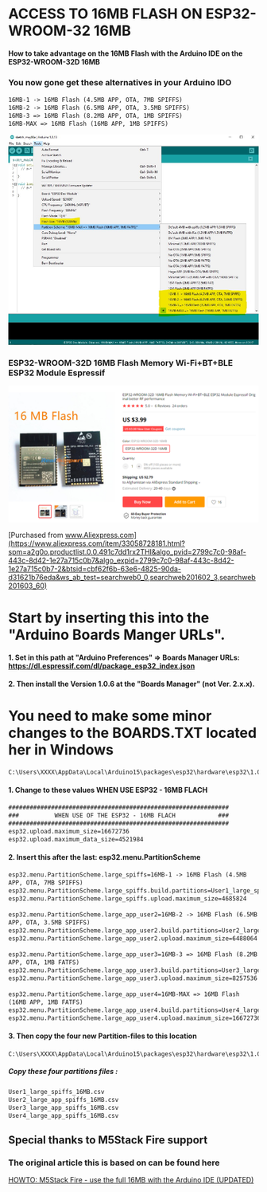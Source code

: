 # ACCESS TO 16MB FLASH ON ESP32-WROOM-32 16MB
#### How to take advantage on the 16MB Flash with the Arduino IDE on the ESP32-WROOM-32D 16MB
### You now gone get these alternatives in your Arduino IDO

    16MB-1 -> 16MB Flash (4.5MB APP, OTA, 7MB SPIFFS)
    16MB-2 -> 16MB Flash (6.5MB APP, OTA, 3.5MB SPIFFS)
    16MB-3 => 16MB Flash (8.2MB APP, OTA, 1MB SPIFFS)
    16MB-MAX => 16MB Flash (16MB APP, 1MB SPIFFS)




![alt text](https://github.com/Knottis/ESP32-WROOM-32D_16MB/blob/master/Arduino_IDE_16MB.png "Arduino IDE")



### ESP32-WROOM-32D 16MB Flash Memory Wi-Fi+BT+BLE ESP32 Module Espressif

![alt text](https://github.com/Knottis/ESP32-WROOM-32D_16MB/blob/master/ESP32-WROOM-32D-16MB.png "ESP32-WROOM-32D 16MB")

[Purchased from www.Aliexpress.com](https://www.aliexpress.com/item/33058728181.html?spm=a2g0o.productlist.0.0.491c7dd1rx2THI&algo_pvid=2799c7c0-98af-443c-8d42-1e27a715c0b7&algo_expid=2799c7c0-98af-443c-8d42-1e27a715c0b7-2&btsid=cbf62f6b-63e6-4825-90da-d31621b76eda&ws_ab_test=searchweb0_0,searchweb201602_3,searchweb201603_60)



# Start by inserting this into the "Arduino Boards Manger URLs".
#### 1. Set in this path at "Arduino Preferences" => Boards Manager URLs:   https://dl.espressif.com/dl/package_esp32_index.json  
#### 2. Then install the Version 1.0.6 at the "Boards Manager" (not Ver. 2.x.x).

# You need to make some minor changes to the BOARDS.TXT located her in Windows

    C:\Users\XXXX\AppData\Local\Arduino15\packages\esp32\hardware\esp32\1.0.6\boards.txt

#### 1. Change to these values WHEN USE ESP32 - 16MB FLACH

    ##############################################################
    ###          WHEN USE OF THE ESP32 - 16MB FLACH            ###
    ##############################################################
    esp32.upload.maximum_size=16672736
    esp32.upload.maximum_data_size=4521984
    


#### 2. Insert this after the last:   esp32.menu.PartitionScheme

    esp32.menu.PartitionScheme.large_spiffs=16MB-1 -> 16MB Flash (4.5MB APP, OTA, 7MB SPIFFS)
    esp32.menu.PartitionScheme.large_spiffs.build.partitions=User1_large_spiffs_16MB
    esp32.menu.PartitionScheme.large_spiffs.upload.maximum_size=4685824
    
    esp32.menu.PartitionScheme.large_app_user2=16MB-2 -> 16MB Flash (6.5MB APP, OTA, 3.5MB SPIFFS)
    esp32.menu.PartitionScheme.large_app_user2.build.partitions=User2_large_app_spiffs_16MB
    esp32.menu.PartitionScheme.large_app_user2.upload.maximum_size=6488064
    
    esp32.menu.PartitionScheme.large_app_user3=16MB-3 => 16MB Flash (8.2MB APP, OTA, 1MB FATFS)
    esp32.menu.PartitionScheme.large_app_user3.build.partitions=User3_large_app_spiffs_16MB
    esp32.menu.PartitionScheme.large_app_user3.upload.maximum_size=8257536
    
    esp32.menu.PartitionScheme.large_app_user4=16MB-MAX => 16MB Flash (16MB APP, 1MB FATFS)
    esp32.menu.PartitionScheme.large_app_user4.build.partitions=User4_large_app_spiffs_16MB
    esp32.menu.PartitionScheme.large_app_user4.upload.maximum_size=16672736
    

#### 3. Then copy the four new Partition-files to this location

    C:\Users\XXXX\AppData\Local\Arduino15\packages\esp32\hardware\esp32\1.0.6\tools\partitions
   
#####  Copy these four partitions files :
 
    User1_large_spiffs_16MB.csv
    User2_large_app_spiffs_16MB.csv
    User3_large_app_spiffs_16MB.csv
    User4_large_app_spiffs_16MB.csv


## Special thanks to M5Stack Fire support 
### The original article this is based on can be found here
[HOWTO: M5Stack Fire - use the full 16MB with the Arduino IDE (UPDATED)](http://forum.m5stack.com/topic/364/howto-m5stack-fire-use-the-full-16mb-with-the-arduino-ide-updated)
